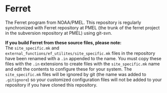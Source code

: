 # Ferret
The Ferret program from NOAA/PMEL. 
This repository is regularly synchronized with Ferret repository at PMEL 
(the trunk of the ferret project in the subversion repository at PMEL) 
using git-svn.

**If you build Ferret from these source files, please note:**  
The `site_specific.mk` and `external_functions/ef_utilites/site_specific.mk` 
files in the repository have been renamed with a `.in` appended to the name. 
You must copy these files with the `.in` extensions to create files with the 
`site_specific.mk` name and edit the contents to configure these for your 
system.  The `site_specific.mk` files will be ignored by git (the name was 
added to `.gitignore`) so your customized configuration files will not be 
added to your repository if you have cloned this repository. 
